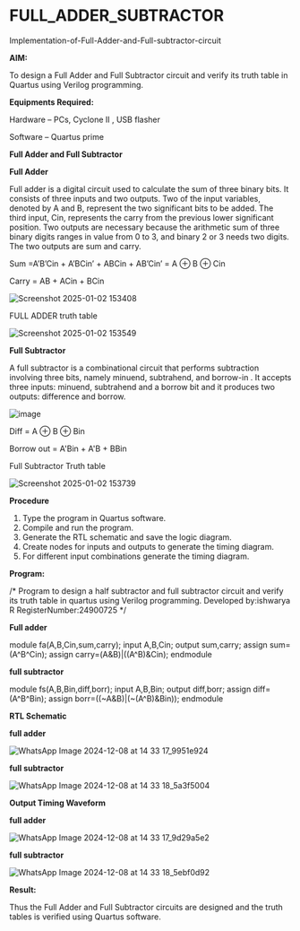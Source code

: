 # FULL_ADDER_SUBTRACTOR

Implementation-of-Full-Adder-and-Full-subtractor-circuit

**AIM:**

To design a Full Adder and Full Subtractor circuit and verify its truth table in Quartus using Verilog programming.

**Equipments Required:**

Hardware – PCs, Cyclone II , USB flasher

Software – Quartus prime

**Full Adder and Full Subtractor**

**Full Adder**

Full adder is a digital circuit used to calculate the sum of three binary bits. It consists of three inputs and two outputs. Two of the input variables, denoted by A and B, represent the two significant bits to be added. The third input, Cin, represents the carry from the previous lower significant position. Two outputs are necessary because the arithmetic sum of three binary digits ranges in value from 0 to 3, and binary 2 or 3 needs two digits. The two outputs are sum and carry.

Sum =A’B’Cin + A’BCin’ + ABCin + AB’Cin’ = A ⊕ B ⊕ Cin 

Carry = AB + ACin + BCin

![Screenshot 2025-01-02 153408](https://github.com/user-attachments/assets/e2a764b0-187e-4f78-b9e2-bd2a81beb6ea)


FULL ADDER truth table

![Screenshot 2025-01-02 153549](https://github.com/user-attachments/assets/5bdb0d28-e3c5-40d2-adcd-1f6f791a8ec9)


**Full Subtractor**

A full subtractor is a combinational circuit that performs subtraction involving three bits, namely minuend, subtrahend, and borrow-in . It accepts three inputs: minuend, subtrahend and a borrow bit and it produces two outputs: difference and borrow.

![image](https://github.com/naavaneetha/FULL_ADDER_SUBTRACTOR/assets/154305477/02b24f51-ab51-4304-9ad6-7b81ffc1ead5)

Diff = A ⊕ B ⊕ Bin 

Borrow out = A'Bin + A'B + BBin


 Full Subtractor Truth table

 ![Screenshot 2025-01-02 153739](https://github.com/user-attachments/assets/bc0b3b0a-8e9f-4758-b9dc-d53542d0850a)

**Procedure**
1. Type the program in Quartus software.
2. Compile and run the program.
3. Generate the RTL schematic and save the logic diagram.
4. Create nodes for inputs and outputs to generate the timing diagram.
5. For different input combinations generate the timing diagram.


**Program:**

/* Program to design a half subtractor and full subtractor circuit and verify its truth table in quartus using Verilog programming. Developed by:ishwarya R RegisterNumber:24900725
*/

**Full adder**

module fa(A,B,Cin,sum,carry);
 input A,B,Cin;
 output sum,carry;
 assign sum=(A^B^Cin);
 assign carry=(A&B)|((A^B)&Cin);
 endmodule

 **full subtractor**

  module fs(A,B,Bin,diff,borr);
 input A,B,Bin;
 output diff,borr;
 assign diff=(A^B^Bin);
 assign borr=((~A&B)|(~(A^B)&Bin));
 endmodule
 
**RTL Schematic**

**full adder**

![WhatsApp Image 2024-12-08 at 14 33 17_9951e924](https://github.com/user-attachments/assets/07d8cafe-cb55-4a22-ae42-b08dc73498c2)

**full subtractor**

![WhatsApp Image 2024-12-08 at 14 33 18_5a3f5004](https://github.com/user-attachments/assets/d7858aa3-04ac-4c44-a4a1-fae2fe30c807)

**Output Timing Waveform**

**full adder**

![WhatsApp Image 2024-12-08 at 14 33 17_9d29a5e2](https://github.com/user-attachments/assets/4e6957ad-6947-4f12-bd94-0be56075d03e)

**full subtractor**

![WhatsApp Image 2024-12-08 at 14 33 18_5ebf0d92](https://github.com/user-attachments/assets/3c2e8907-6648-4474-8e01-406825220fd2)

**Result:**

Thus the Full Adder and Full Subtractor circuits are designed and the truth tables is verified using Quartus software.



